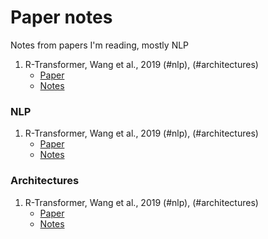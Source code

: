 # Paper notes

Notes from papers I'm reading, mostly NLP

1. R-Transformer, Wang et al., 2019 (#nlp), (#architectures)
    * [Paper](https://arxiv.org/abs/1907.05572)
    * [Notes](1907.05572.md)

### NLP

1. R-Transformer, Wang et al., 2019 (#nlp), (#architectures)
    * [Paper](https://arxiv.org/abs/1907.05572)
    * [Notes](1907.05572.md)

### Architectures

1. R-Transformer, Wang et al., 2019 (#nlp), (#architectures)
    * [Paper](https://arxiv.org/abs/1907.05572)
    * [Notes](1907.05572.md)


